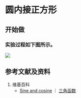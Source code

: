 # 圆内接正方形

## 开始做

### 实验过程如下图所示。

![](/images/欧几里得几何/三角学/正余弦值表/圆内接正方形/1a1.jpg)

## 参考文献及资料

1. 维基百科
	- [Sine and cosine](https://en.wikipedia.org/wiki/Sine) ｜ [三角函数](https://en.wikipedia.org/wiki/三角函数)




